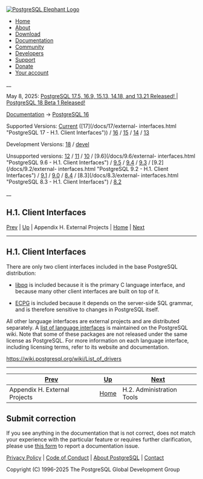 [ ![PostgreSQL Elephant Logo](/media/img/about/press/elephant.png) ](/)

  * [Home](/ "Home")
  * [About](/about/ "About")
  * [Download](/download/ "Download")
  * [Documentation](/docs/ "Documentation")
  * [Community](/community/ "Community")
  * [Developers](/developer/ "Developers")
  * [Support](/support/ "Support")
  * [Donate](/about/donate/ "Donate")
  * [Your account](/account/ "Your account")

__

May 8, 2025: [ PostgreSQL 17.5, 16.9, 15.13, 14.18, and 13.21 Released! ](/about/news/postgresql-175-169-1513-1418-and-1321-released-3072/) | [ PostgreSQL 18 Beta 1 Released! ](/about/news/postgresql-18-beta-1-released-3070/)

[Documentation](/docs/ "Documentation") -> [PostgreSQL
16](/docs/16/index.html)

Supported Versions: [Current](/docs/current/external-interfaces.html
"PostgreSQL 17 - H.1. Client Interfaces") ([17](/docs/17/external-
interfaces.html "PostgreSQL 17 - H.1. Client Interfaces")) /
[16](/docs/16/external-interfaces.html "PostgreSQL 16 - H.1. Client
Interfaces") / [15](/docs/15/external-interfaces.html "PostgreSQL 15 -
H.1. Client Interfaces") / [14](/docs/14/external-interfaces.html "PostgreSQL
14 - H.1. Client Interfaces") / [13](/docs/13/external-interfaces.html
"PostgreSQL 13 - H.1. Client Interfaces")

Development Versions: [18](/docs/18/external-interfaces.html "PostgreSQL 18 -
H.1. Client Interfaces") / [devel](/docs/devel/external-interfaces.html
"PostgreSQL devel - H.1. Client Interfaces")

Unsupported versions: [12](/docs/12/external-interfaces.html "PostgreSQL 12 -
H.1. Client Interfaces") / [11](/docs/11/external-interfaces.html "PostgreSQL
11 - H.1. Client Interfaces") / [10](/docs/10/external-interfaces.html
"PostgreSQL 10 - H.1. Client Interfaces") / [9.6](/docs/9.6/external-
interfaces.html "PostgreSQL 9.6 - H.1. Client Interfaces") /
[9.5](/docs/9.5/external-interfaces.html "PostgreSQL 9.5 - H.1. Client
Interfaces") / [9.4](/docs/9.4/external-interfaces.html "PostgreSQL 9.4 -
H.1. Client Interfaces") / [9.3](/docs/9.3/external-interfaces.html
"PostgreSQL 9.3 - H.1. Client Interfaces") / [9.2](/docs/9.2/external-
interfaces.html "PostgreSQL 9.2 - H.1. Client Interfaces") /
[9.1](/docs/9.1/external-interfaces.html "PostgreSQL 9.1 - H.1. Client
Interfaces") / [9.0](/docs/9.0/external-interfaces.html "PostgreSQL 9.0 -
H.1. Client Interfaces") / [8.4](/docs/8.4/external-interfaces.html
"PostgreSQL 8.4 - H.1. Client Interfaces") / [8.3](/docs/8.3/external-
interfaces.html "PostgreSQL 8.3 - H.1. Client Interfaces") /
[8.2](/docs/8.2/external-interfaces.html "PostgreSQL 8.2 - H.1. Client
Interfaces")

__

H.1. Client Interfaces  
---  
[Prev](external-projects.html "Appendix H. External Projects")  | [Up](external-projects.html "Appendix H. External Projects") | Appendix H. External Projects | [Home](index.html "PostgreSQL 16.9 Documentation") |  [Next](external-admin-tools.html "H.2. Administration Tools")  
  
* * *

## H.1. Client Interfaces #

There are only two client interfaces included in the base PostgreSQL
distribution:

  * [libpq](libpq.html "Chapter 34. libpq — C Library") is included because it is the primary C language interface, and because many other client interfaces are built on top of it.

  * [ECPG](ecpg.html "Chapter 36. ECPG — Embedded SQL in C") is included because it depends on the server-side SQL grammar, and is therefore sensitive to changes in PostgreSQL itself.

All other language interfaces are external projects and are distributed
separately. A [list of language
interfaces](https://wiki.postgresql.org/wiki/List_of_drivers) is maintained on
the PostgreSQL wiki. Note that some of these packages are not released under
the same license as PostgreSQL. For more information on each language
interface, including licensing terms, refer to its website and documentation.

<https://wiki.postgresql.org/wiki/List_of_drivers>

* * *

[Prev](external-projects.html "Appendix H. External Projects")  | [Up](external-projects.html "Appendix H. External Projects") |  [Next](external-admin-tools.html "H.2. Administration Tools")  
---|---|---  
Appendix H. External Projects  | [Home](index.html "PostgreSQL 16.9 Documentation") |  H.2. Administration Tools  
  
## Submit correction

If you see anything in the documentation that is not correct, does not match
your experience with the particular feature or requires further clarification,
please use [this form](/account/comments/new/16/external-interfaces.html/) to
report a documentation issue.

[Privacy Policy](/about/privacypolicy) | [Code of Conduct](/about/policies/coc/) | [About PostgreSQL](/about/) | [Contact](/about/contact/)  

Copyright (C) 1996-2025 The PostgreSQL Global Development Group

